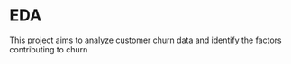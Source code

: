# EDA
This project aims to analyze customer churn data and identify the factors contributing to churn
